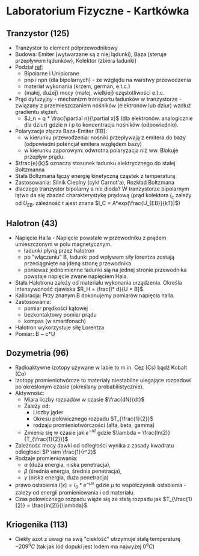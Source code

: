 # Laboratorium Fizyczne - Kartkówka

## Tranzystor (125)

- Tranzystor to element półprzewodnikowy
- Budowa: Emiter (wytwarzane są z niej łądunki), Baza (steruje przepływem łądunków), Kolektor (zbiera ładunki)
- Podział [ref](https://pl.wikipedia.org/wiki/Tranzystor):
    * Bipolarne i Uniplorane
    * pnp i npn (dla bipolarnych) - ze względu na warstwy przewodzenia
    * materiał wykonania (krzem, german, e.t.c.)
    * {małej, dużej} mocy {małej, wielkiej} częstotliwości e.t.c.
- Prąd dyfuzyjny - mechanizm transportu ładunków w tranzystorze - związany z przemieszczaniem nośników (elektronów lub dziur) wzdłuż gradientu stężeń.
    * $J_n = q * \frac{\partial n}{\partial x}$ (dla elektronów. analogicznie dla dziur) gdzie n i p to koncentracja nośników (odpowiednio).
- Polaryzacje złącza Baza-Emiter (EB):
    * w kierunku przewodzenia: nośniki przepływają z emitera do bazy (odpowiedni potencjał emitera względem bazy)
    * w kierunku zaporowym: odwrotna polaryzacja niż ww. Blokuje przepływ prądu.
- $\frac{e}{k}$ oznacza stosunek ładunku elektrycznego do stałej Boltzmanna
- Stała Boltzmana łączy energię kinetyczną cząstek z temperaturą.
- Zastosowania: Silnik Cieplny (cykl Carnot'a), Rozkład Boltzmana
- dlaczego tranzystor bipolarny a nie dioda? W tranzystorze bipolarnym łątwo da się zbadać charakterystykę prądową (prąd kolektora $I_c$ zależy od $U_{EB}$. zależność t ajest znana $I_C = A*exp(\frac{U_{EB}}{kT})$)

## Halotron (43)

- Napięcie Halla - Napięcie powstałe w przewodniku z prądem umieszczonym w polu magnetycznym.
    * ładunki płyną przez halotron
    * po "włączeniu" B, ładunki pod wpływem siły lorentza zostają przeciągnięte na jdeną stronę przewodnika
    * ponieważ jednoimienne ładunki sią na jednej stronie przewodnika powstaje napięcie zwane napięciem Hala.
- Stała Halotronu zależy od materiału wykonania urządzenia. Określa intensywoność zjawiska $R_H = \frac{I* d}{U * B}$.
- Kalibracja: Przy znanym B dokonujemy pomiarów napięcia halla.
- Zastosowania:
    * pomiar prędkości kątowej
    * bezkontaktowy pomiar prądu
    * kompas (w smartfonach)
- Halotron wykorzystuje siłę Lorentza
- Pomiar: B ~ c*U

## Dozymetria (96)

- Radioaktywne izotopy używane w labie to m.in. Cez (Cs) bądź Kobalt (Co)
- Izotopy promieniotwórcze to materiały niestabilne ulegające rozpadowi po określonym czasie (określany probabilistycznie).
- Aktywność:
    * Miara liczby rozpadów w czasie $\frac{dN}{dt}$
    * Zależy od:
        - Liczby jąder
        - Okresu połowicznego rozpadu $T_{\frac{1}{2}}$
        - rodzaju promieniotwórczości (alfa, beta, gamma)
    * Zmienia się w czasie jak $e^{-\lambda t}$ gdzie $\lambda = \frac{ln(2)}{T_{\frac{1}{2}}}$
- Zależnośc mocy dawki od odległości wynika z zasady kwadratu odległości $P \sim \frac{1}{r^2}$
- Rodzaje promieniowania:
    * $\alpha$ (duża energia, niska penetracja),
    * $\beta$ (średnia energia, średnia penetracja),
    * $\gamma$ (niska energia, duża penetracja)
- prawo osłabienia $I(x) = I_0 * e^{-\mu x}$ gdzie $\mu$ to współczynnik osłabienia - zależy od energii promieniowania i od materiału.
- Czas połowicznego rozpadu wiąże się ze stałą rozpadu jak $T_{\frac{1}{2}} = \frac{ln(2)}{\lambda}$

## Kriogenika (113)

- Ciekły azot z uwagi na swą "ciekłość" utrzymuje stałą temperaturę $-209^oC$ (tak jak lód dopuki jest lodem ma najwyżej $0^oC$)
